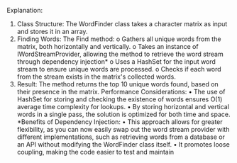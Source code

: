 Explanation:
1.	Class Structure: The WordFinder class takes a character matrix as input and stores it in an array.
2.	Finding Words: The Find method:
o	Gathers all unique words from the matrix, both horizontally and vertically.
o	Takes an instance of IWordStreamProvider, allowing the method to retrieve the word stream through dependency injection*
o	Uses a HashSet<string> for the input word stream to ensure unique words are processed.
o	Checks if each word from the stream exists in the matrix's collected words.
3.	Result: The method returns the top 10 unique words found, based on their presence in the matrix.
Performance Considerations:
•	The use of HashSet for storing and checking the existence of words ensures O(1) average time complexity for lookups.
•	By storing horizontal and vertical words in a single pass, the solution is optimized for both time and space.
*Benefits of Dependency Injection:
•	This approach allows for greater flexibility, as you can now easily swap out the word stream provider with different implementations, such as retrieving words from a database or an API without modifying the WordFinder class itself.
•	It promotes loose coupling, making the code easier to test and maintain
